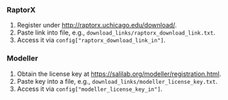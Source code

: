 ### RaptorX

1) Register under http://raptorx.uchicago.edu/download/. 
2) Paste link into file, e.g., `download_links/raptorx_download_link.txt`. 
3) Access it via `config["raptorx_download_link_in"]`.

### Modeller

1) Obtain the license key at https://salilab.org/modeller/registration.html.
2) Paste key into a file, e.g., `download_links/modeller_license_key.txt`.
3) Access it via `config["modeller_license_key_in"]`.
